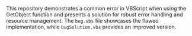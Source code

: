 This repository demonstrates a common error in VBScript when using the GetObject function and presents a solution for robust error handling and resource management. The `bug.vbs` file showcases the flawed implementation, while `bugSolution.vbs` provides an improved version.